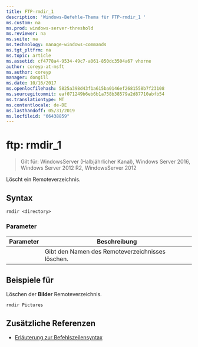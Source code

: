 ```yaml
---
title: FTP-rmdir_1
description: 'Windows-Befehle-Thema für FTP-rmdir_1 '
ms.custom: na
ms.prod: windows-server-threshold
ms.reviewer: na
ms.suite: na
ms.technology: manage-windows-commands
ms.tgt_pltfrm: na
ms.topic: article
ms.assetid: cf4778a4-9534-49c7-a061-850dc3504a67 vhorne
author: coreyp-at-msft
ms.author: coreyp
manager: dongill
ms.date: 10/16/2017
ms.openlocfilehash: 5825a398d43f1a615ba0146ef2681558b7f23108
ms.sourcegitcommit: eaf071249b6eb6b1a758b38579a2d87710abfb54
ms.translationtype: MT
ms.contentlocale: de-DE
ms.lasthandoff: 05/31/2019
ms.locfileid: "66438859"
---
```

# <a name="ftp-rmdir1"></a>ftp: rmdir_1

>Gilt für: WindowsServer (Halbjährlicher Kanal), Windows Server 2016, Windows Server 2012 R2, WindowsServer 2012

Löscht ein Remoteverzeichnis.   
## <a name="syntax"></a>Syntax  
```  
rmdir <directory>  
```  
### <a name="parameters"></a>Parameter  

|  Parameter  |                      Beschreibung                      |
|-------------|-------------------------------------------------------|
| <directory> | Gibt den Namen des Remoteverzeichnisses löschen. |

## <a name="BKMK_Examples"></a>Beispiele für  
Löschen der **Bilder** Remoteverzeichnis.  
```  
rmdir Pictures  
```  
## <a name="additional-references"></a>Zusätzliche Referenzen  
-   [Erläuterung zur Befehlszeilensyntax](command-line-syntax-key.md)  
